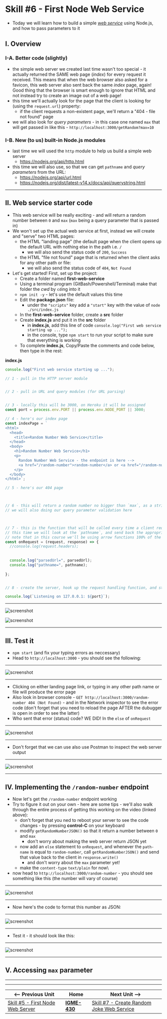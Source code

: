 # Skill #6 - First Node Web Service

- Today we will learn how to build a simple [*web service*](https://www.tutorialspoint.com/webservices/what_are_web_services.htm) using Node.js, and how to pass parameters to it

## I. Overview

### I-A. Better code (slightly)

- the simple web server we created last time wasn't too special - it actually returned the SAME web page (*index*) for every request it received. This means that when the web browser also asked for a favicon, this web server also sent back the same *index* page, again! Good thing that the browser is smart enough to ignore that HTML and not instead try to create an image out of a web page!
- this time we'll actually look for the page that the client is looking for (using the `request.url`) property:
  - if the client requests a non-existent page, we'll return a "404 - file not found" page
- we will also look for *query parameters* - in this case one named `max` that will get passed in like this - `http://localhost:3000/getRandom?max=10`

### I-B. New (to us) built-in Node.js modules
- last time we will used the `http` module to help us build a simple web server
  - https://nodejs.org/api/http.html
- this time we will also use, so that we can get `pathname` and *query parameters* from the URL: 
  - https://nodejs.org/api/url.html
  - https://nodejs.org/dist/latest-v14.x/docs/api/querystring.html

<hr>

## II. Web service starter code
- This web service will be really exciting - and will return a random number between `0` and `max` (`max` being a query parameter that is passed in)
- We won't set up the actual web service at first, instead we will create and "serve" two HTML pages:
  - the HTML "landing page" (the default page when the client opens up the default URL with nothing else in the path i.e. `/`
    - we will also send the status code of `200`, `Success`
  - the HTML "file not found" page that is returned when the client asks for any other path or file:
    - we will also send the status code of `404`, `Not Found`
- Let's get started! First, set up the project:
  - Create a folder named **first-web-service**
  - Using a terminal program (GitBash/Powershell/Terminal) make that folder the *cwd* by `cd`ing into it
  - `npm init -y` - let's use the default values this time
  - Edit the **package.json** file:
    - under the `"scripts"` key add a `"start"` key with the value of `node ./src/index.js`
  - In the **first-web-service** folder, create a **src** folder
  - Create **index.js** and put it in the **src** folder
    - in **index.js**, add this line of code `console.log("First web service starting up ...");`
    - in the console, type `npm start` to run your script to make sure that everything is working
  - To complete **index.js**, Copy/Paste the comments and code below, then type in the rest:
   
**index.js**

```js
console.log("First web service starting up ...");

// 1 - pull in the HTTP server module


// 2 - pull in URL and query modules (for URL parsing)


// 3 - locally this will be 3000, on Heroku it will be assigned
const port = process.env.PORT || process.env.NODE_PORT || 3000;

// 4 - here's our index page
const indexPage = `
<html>
  <head>
    <title>Random Number Web Service</title>
  </head>
  <body>
    <h1>Random Number Web Service</h1>
    <p>
      Random Number Web Service - the endpoint is here --> 
      <a href="/random-number">random-number</a> or <a href="/random-number?max=10">random-number?max=10</a>
    </p>
  </body>
</html>`;

// 5 - here's our 404 page



// 6 - this will return a random number no bigger than `max`, as a string
// we will also doing our query parameter validation here



// 7 - this is the function that will be called every time a client request comes in
// this time we will look at the `pathname`, and send back the appropriate page
// note that in this course we'll be using arrow functions 100% of the time in our server-side code
const onRequest = (request, response) => {
  //console.log(request.headers);
 
 
  console.log("parsedUrl=", parsedUrl);
  console.log("pathname=", pathname);
   
};


// 8 - create the server, hook up the request handling function, and start listening on `port`

console.log(`Listening on 127.0.0.1: ${port}`);
```

<hr>

![screenshot](_images/ss-25.png)

![screenshot](_images/ss-26.png)

<hr>

## III. Test it

- `npm start` (and fix your typing errors as neccessary)
- Head to `http://localhost:3000` - you should see the following:

<hr> 

![screenshot](_images/ss-27.png)
  
<hr>

- Clicking on either landing page link, or typing in any other path name or file will produce the error page
- Also look in browser console - `GET http://localhost:3000/random-number 404 (Not Found)`  - and in the Network inspector to see the error code (don't forget that you need to reload the page AFTER the dubugger is open in order to see the latter)
- Who sent that error (status) code? WE DID! In the `else` of `onRequest`

<hr> 

![screenshot](_images/ss-28.png)
  
<hr>

- Don't forget that we can use also use Postman to inspect the web server output 

<hr> 

![screenshot](_images/ss-29.png)
  
<hr>

## IV. Implementing the `/random-number` endpoint 

- Now let's get the `/random-number` endpoint working
- Try to figure it out on your own - here are some tips - we'll also walk through the entire process of getting this working on the video (linked above):
  - don't forget that you ned to reboot your server to see the code changes - by pressing **control-C** on your keyboard
  - modify `getRandomNumberJSON()` so that it return a number between `0` and `max`
    - don't worry about making the web server return JSON yet
  - now add an `else` statement to `onRequest`, and whenever the `path-name` is equal to `random-number`, call `getRandomNumberJSON()` and send that value back to the client in `response.write()`
    - and don't worry about the `max` parameter yet!
  - make the `content-type` `text/plain` for now\
 - now head to `http://localhost:3000/random-number` - you should see something like this (the number will vary of course)
  
 <hr> 

![screenshot](_images/ss-30.png)
  
<hr>

- Now here's the code to format this number as JSON:

 <hr> 

![screenshot](_images/ss-31.png)
  
<hr>

- Test it - it should look like this:

 <hr> 

![screenshot](_images/ss-32.png)
  
<hr>

## V. Accessing `max` parameter 



<hr><hr>

| <-- Previous Unit | Home | Next Unit -->
| --- | --- | --- 
|   [Skill #5 - First Node Web Server](5-first-node-web-server.md) |  [**IGME-430**](../) | [Skill #7 - Create Random Joke Web Service](7-create-random-joke-web-service.md)
